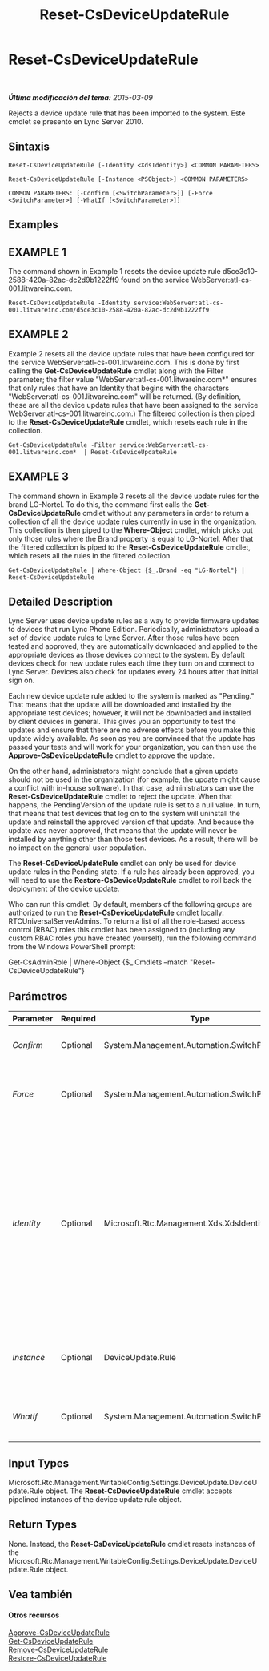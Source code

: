 ﻿---
title: Reset-CsDeviceUpdateRule
TOCTitle: Reset-CsDeviceUpdateRule
ms:assetid: 0de47bcf-da8f-4dae-b293-3adac3c1acdb
ms:mtpsurl: https://technet.microsoft.com/es-es/library/Gg398181(v=OCS.15)
ms:contentKeyID: 48274424
ms.date: 01/07/2017
mtps_version: v=OCS.15
ms.translationtype: HT
---

# Reset-CsDeviceUpdateRule

 

_**Última modificación del tema:** 2015-03-09_

Rejects a device update rule that has been imported to the system. Este cmdlet se presentó en Lync Server 2010.

## Sintaxis

    Reset-CsDeviceUpdateRule [-Identity <XdsIdentity>] <COMMON PARAMETERS>

    Reset-CsDeviceUpdateRule [-Instance <PSObject>] <COMMON PARAMETERS>

    COMMON PARAMETERS: [-Confirm [<SwitchParameter>]] [-Force <SwitchParameter>] [-WhatIf [<SwitchParameter>]]

## Examples

## EXAMPLE 1

The command shown in Example 1 resets the device update rule d5ce3c10-2588-420a-82ac-dc2d9b1222ff9 found on the service WebServer:atl-cs-001.litwareinc.com.

    Reset-CsDeviceUpdateRule -Identity service:WebServer:atl-cs-001.litwareinc.com/d5ce3c10-2588-420a-82ac-dc2d9b1222ff9

## EXAMPLE 2

Example 2 resets all the device update rules that have been configured for the service WebServer:atl-cs-001.litwareinc.com. This is done by first calling the **Get-CsDeviceUpdateRule** cmdlet along with the Filter parameter; the filter value "WebServer:atl-cs-001.litwareinc.com\*" ensures that only rules that have an Identity that begins with the characters "WebServer:atl-cs-001.litwareinc.com" will be returned. (By definition, these are all the device update rules that have been assigned to the service WebServer:atl-cs-001.litwareinc.com.) The filtered collection is then piped to the **Reset-CsDeviceUpdateRule** cmdlet, which resets each rule in the collection.

    Get-CsDeviceUpdateRule -Filter service:WebServer:atl-cs-001.litwareinc.com*  | Reset-CsDeviceUpdateRule

## EXAMPLE 3

The command shown in Example 3 resets all the device update rules for the brand LG-Nortel. To do this, the command first calls the **Get-CsDeviceUpdateRule** cmdlet without any parameters in order to return a collection of all the device update rules currently in use in the organization. This collection is then piped to the **Where-Object** cmdlet, which picks out only those rules where the Brand property is equal to LG-Nortel. After that the filtered collection is piped to the **Reset-CsDeviceUpdateRule** cmdlet, which resets all the rules in the filtered collection.

    Get-CsDeviceUpdateRule | Where-Object {$_.Brand -eq "LG-Nortel"} | Reset-CsDeviceUpdateRule

## Detailed Description

Lync Server uses device update rules as a way to provide firmware updates to devices that run Lync Phone Edition. Periodically, administrators upload a set of device update rules to Lync Server. After those rules have been tested and approved, they are automatically downloaded and applied to the appropriate devices as those devices connect to the system. By default devices check for new update rules each time they turn on and connect to Lync Server. Devices also check for updates every 24 hours after that initial sign on.

Each new device update rule added to the system is marked as "Pending." That means that the update will be downloaded and installed by the appropriate test devices; however, it will not be downloaded and installed by client devices in general. This gives you an opportunity to test the updates and ensure that there are no adverse effects before you make this update widely available. As soon as you are convinced that the update has passed your tests and will work for your organization, you can then use the **Approve-CsDeviceUpdateRule** cmdlet to approve the update.

On the other hand, administrators might conclude that a given update should not be used in the organization (for example, the update might cause a conflict with in-house software). In that case, administrators can use the **Reset-CsDeviceUpdateRule** cmdlet to reject the update. When that happens, the PendingVersion of the update rule is set to a null value. In turn, that means that test devices that log on to the system will uninstall the update and reinstall the approved version of that update. And because the update was never approved, that means that the update will never be installed by anything other than those test devices. As a result, there will be no impact on the general user population.

The **Reset-CsDeviceUpdateRule** cmdlet can only be used for device update rules in the Pending state. If a rule has already been approved, you will need to use the **Restore-CsDeviceUpdateRule** cmdlet to roll back the deployment of the device update.

Who can run this cmdlet: By default, members of the following groups are authorized to run the **Reset-CsDeviceUpdateRule** cmdlet locally: RTCUniversalServerAdmins. To return a list of all the role-based access control (RBAC) roles this cmdlet has been assigned to (including any custom RBAC roles you have created yourself), run the following command from the Windows PowerShell prompt:

Get-CsAdminRole | Where-Object {$\_.Cmdlets –match "Reset-CsDeviceUpdateRule"}

## Parámetros


<table>
<colgroup>
<col style="width: 25%" />
<col style="width: 25%" />
<col style="width: 25%" />
<col style="width: 25%" />
</colgroup>
<thead>
<tr class="header">
<th>Parameter</th>
<th>Required</th>
<th>Type</th>
<th>Description</th>
</tr>
</thead>
<tbody>
<tr class="odd">
<td><p><em>Confirm</em></p></td>
<td><p>Optional</p></td>
<td><p>System.Management.Automation.SwitchParameter</p></td>
<td><p>Se le pedirá confirmación antes de ejecutar el comando.</p></td>
</tr>
<tr class="even">
<td><p><em>Force</em></p></td>
<td><p>Optional</p></td>
<td><p>System.Management.Automation.SwitchParameter</p></td>
<td><p>Suppresses any confirmation prompts or non-fatal error messages that might occur when you run the cmdlet.</p></td>
</tr>
<tr class="odd">
<td><p><em>Identity</em></p></td>
<td><p>Optional</p></td>
<td><p>Microsoft.Rtc.Management.Xds.XdsIdentity</p></td>
<td><p>Unique identifier for the device update rule being reset. The Identity for a device update rule consists of a two parts: the service where the device update rule has been assigned (for example, service:WebServer:atl-cs-001.litwareinc.com) and a globally unique identifier (GUID). Consequently, a device update rule configured for the Redmond site will have an Identity similar to this: &quot;service:WebServer:atl-cs-oo1.litwareinc.com/d5ce3c10-2588-420a-82ac-dc2d9b1222ff9&quot;.</p></td>
</tr>
<tr class="even">
<td><p><em>Instance</em></p></td>
<td><p>Optional</p></td>
<td><p>DeviceUpdate.Rule</p></td>
<td><p>Permite transmitir una referencia a un objeto en el cmdlet en lugar de establecer valores de parámetro independientes.</p></td>
</tr>
<tr class="odd">
<td><p><em>WhatIf</em></p></td>
<td><p>Optional</p></td>
<td><p>System.Management.Automation.SwitchParameter</p></td>
<td><p>Describe qué sucedería si se ejecutara el comando sin ejecutarlo realmente.</p></td>
</tr>
</tbody>
</table>


## Input Types

Microsoft.Rtc.Management.WritableConfig.Settings.DeviceUpdate.DeviceUpdate.Rule object. The **Reset-CsDeviceUpdateRule** cmdlet accepts pipelined instances of the device update rule object.

## Return Types

None. Instead, the **Reset-CsDeviceUpdateRule** cmdlet resets instances of the Microsoft.Rtc.Management.WritableConfig.Settings.DeviceUpdate.DeviceUpdate.Rule object.

## Vea también

#### Otros recursos

[Approve-CsDeviceUpdateRule](approve-csdeviceupdaterule.md)  
[Get-CsDeviceUpdateRule](get-csdeviceupdaterule.md)  
[Remove-CsDeviceUpdateRule](remove-csdeviceupdaterule.md)  
[Restore-CsDeviceUpdateRule](restore-csdeviceupdaterule.md)


